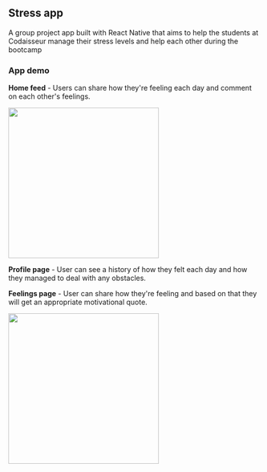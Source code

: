 ## Stress app 

A group project app built with React Native that aims to help the students at Codaisseur manage their stress levels and help each other during the bootcamp

### App demo 

<strong>Home feed</strong> - Users can share how they're feeling each day and comment on each other's feelings. 


<img src="https://user-images.githubusercontent.com/64054997/103531611-01591200-4e8a-11eb-99be-e120b37505c2.gif" height="300"/>


<strong>Profile page</strong> - User can see a history of how they felt each day and how they managed to deal with any obstacles.

<strong>Feelings page</strong> - User can share how they're feeling and based on that they will get an appropriate motivational quote.

<img src="https://user-images.githubusercontent.com/64054997/103531669-1d5cb380-4e8a-11eb-9845-85940fcd4477.gif" height="300"/>








